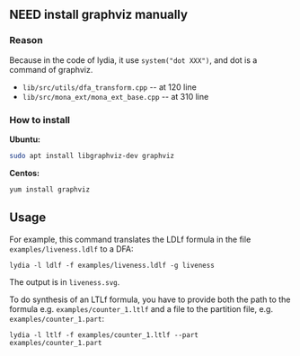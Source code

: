 ## NEED install graphviz manually

### Reason

Because in the code of lydia, it use `system("dot XXX")`, and dot is a command of graphviz.

- `lib/src/utils/dfa_transform.cpp` -- at 120 line
- `lib/src/mona_ext/mona_ext_base.cpp` -- at 310 line

### How to install

**Ubuntu:**

```bash
sudo apt install libgraphviz-dev graphviz
```

**Centos:**

```bash
yum install graphviz
```

## Usage

For example, this command translates the LDLf formula in the file `examples/liveness.ldlf` to a DFA:
```
lydia -l ldlf -f examples/liveness.ldlf -g liveness
```

The output is in `liveness.svg`.

To do synthesis of an LTLf formula, you have to provide both the path to the formula
e.g. `examples/counter_1.ltlf` and a file to the partition file, e.g. `examples/counter_1.part`:
```
lydia -l ltlf -f examples/counter_1.ltlf --part examples/counter_1.part
```
